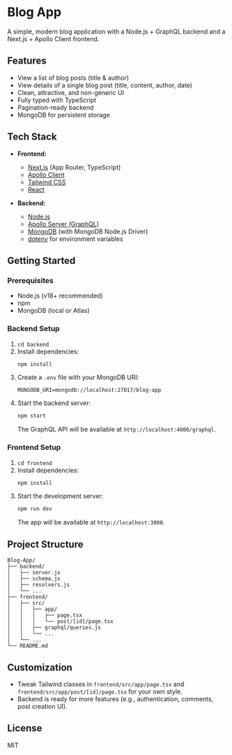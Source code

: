 # Blog App

A simple, modern blog application with a Node.js + GraphQL backend and a Next.js + Apollo Client frontend.

## Features

- View a list of blog posts (title & author)
- View details of a single blog post (title, content, author, date)
- Clean, attractive, and non-generic UI
- Fully typed with TypeScript
- Pagination-ready backend
- MongoDB for persistent storage

## Tech Stack

- **Frontend:**
  - [Next.js](https://nextjs.org/) (App Router, TypeScript)
  - [Apollo Client](https://www.apollographql.com/docs/react/)
  - [Tailwind CSS](https://tailwindcss.com/)
  - [React](https://react.dev/)

- **Backend:**
  - [Node.js](https://nodejs.org/)
  - [Apollo Server (GraphQL)](https://www.apollographql.com/docs/apollo-server/)
  - [MongoDB](https://www.mongodb.com/) (with MongoDB Node.js Driver)
  - [dotenv](https://www.npmjs.com/package/dotenv) for environment variables

## Getting Started

### Prerequisites
- Node.js (v18+ recommended)
- npm
- MongoDB (local or Atlas)

### Backend Setup
1. `cd backend`
2. Install dependencies:
   ```bash
   npm install
   ```
3. Create a `.env` file with your MongoDB URI:
   ```env
   MONGODB_URI=mongodb://localhost:27017/blog-app
   ```
4. Start the backend server:
   ```bash
   npm start
   ```
   The GraphQL API will be available at `http://localhost:4000/graphql`.

### Frontend Setup
1. `cd frontend`
2. Install dependencies:
   ```bash
   npm install
   ```
3. Start the development server:
   ```bash
   npm run dev
   ```
   The app will be available at `http://localhost:3000`.

## Project Structure

```
Blog-App/
├── backend/
│   ├── server.js
│   ├── schema.js
│   ├── resolvers.js
│   └── ...
├── frontend/
│   ├── src/
│   │   ├── app/
│   │   │   ├── page.tsx
│   │   │   └── post/[id]/page.tsx
│   │   ├── graphql/queries.js
│   │   └── ...
│   └── ...
└── README.md
```

## Customization
- Tweak Tailwind classes in `frontend/src/app/page.tsx` and `frontend/src/app/post/[id]/page.tsx` for your own style.
- Backend is ready for more features (e.g., authentication, comments, post creation UI).

## License

MIT 